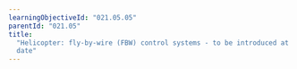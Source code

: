 ```yaml
---
learningObjectiveId: "021.05.05"
parentId: "021.05"
title:
  "Helicopter: fly-by-wire (FBW) control systems - to be introduced at a later
  date"
---
```

